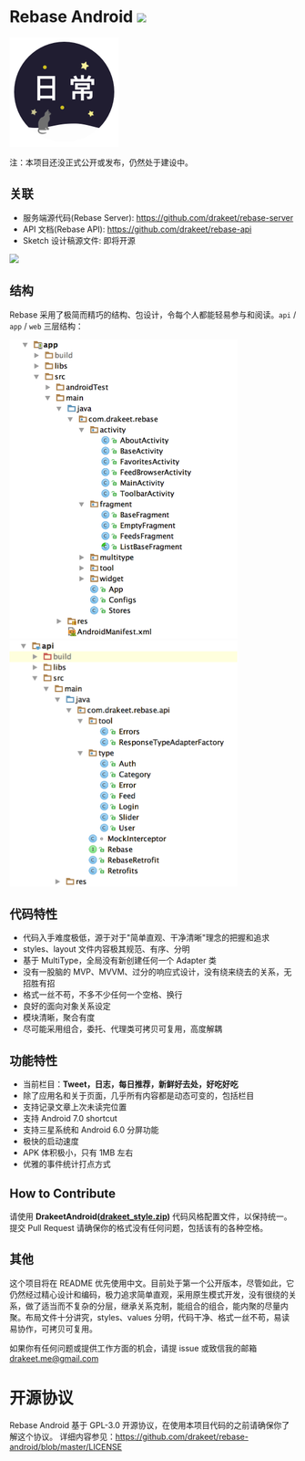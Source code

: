 # Rebase Android ![](https://circleci.com/gh/drakeet/rebase-android.svg?&style=shield&circle-token=ac8640c37e3a5b40715b9f2f0017db9362316066)

![](app/src/main/res/drawable-nodpi/ic_rebase_flat_w192.png)

注：本项目还没正式公开或发布，仍然处于建设中。

## 关联

- 服务端源代码(Rebase Server): https://github.com/drakeet/rebase-server
- API 文档(Rebase API): https://github.com/drakeet/rebase-api
- Sketch 设计稿源文件: 即将开源

![](http://ww1.sinaimg.cn/large/86e2ff85gy1fcrj326ngyj218i0x0102)

## 结构

Rebase 采用了极简而精巧的结构、包设计，令每个人都能轻易参与和阅读。`api` / `app` / `web` 三层结构：

<img src="image/app.png" width=400 height=524/><img src="image/api.png" width=400 height=432/>

## 代码特性

- 代码入手难度极低，源于对于"简单直观、干净清晰"理念的把握和追求
- styles、layout 文件内容极其规范、有序、分明
- 基于 MultiType，全局没有新创建任何一个 Adapter 类
- 没有一股脑的 MVP、MVVM、过分的响应式设计，没有绕来绕去的关系，无招胜有招
- 格式一丝不苟，不多不少任何一个空格、换行
- 良好的面向对象关系设定
- 模块清晰，聚合有度
- 尽可能采用组合，委托、代理类可拷贝可复用，高度解耦

## 功能特性

- 当前栏目：**Tweet，日志，每日推荐，新鲜好去处，好吃好吃**
- 除了应用名和关于页面，几乎所有内容都是动态可变的，包括栏目
- 支持记录文章上次未读完位置
- 支持 Android 7.0 shortcut
- 支持三星系统和 Android 6.0 分屏功能
- 极快的启动速度
- APK 体积极小，只有 1MB 左右
- 优雅的事件统计打点方式

## How to Contribute

请使用 **DrakeetAndroid([drakeet_style.zip](code_style.zip))** 代码风格配置文件，以保持统一。提交 Pull Request 请确保你的格式没有任何问题，包括该有的各种空格。

## 其他

这个项目将在 README 优先使用中文。目前处于第一个公开版本，尽管如此，它仍然经过精心设计和编码，极力追求简单直观，采用原生模式开发，没有很绕的关系，做了适当而不复杂的分层，继承关系克制，能组合的组合，能内聚的尽量内聚。布局文件十分讲究，styles、values 分明，代码干净、格式一丝不苟，易读易协作，可拷贝可复用。

如果你有任何问题或提供工作方面的机会，请提 issue 或致信我的邮箱 drakeet.me@gmail.com

# 开源协议

Rebase Android 基于 GPL-3.0 开源协议，在使用本项目代码的之前请确保你了解这个协议。
详细内容参见：https://github.com/drakeet/rebase-android/blob/master/LICENSE
